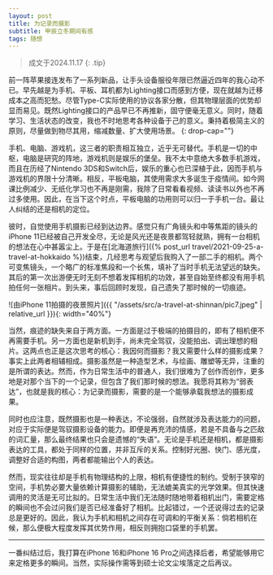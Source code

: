 ```yaml
---
layout: post
title: 为记录而摄影
subtitle: 甲辰立冬期间有感
tags: 随想
---
```


> 成文于2024.11.17
{: .tip}

前一阵苹果接连发布了一系列新品，让手头设备服役年限已然逼近四年的我心动不已。早先越是为手机、平板、耳机都为Lighting接口而感到方便，现在就越为迁移成本之高而犯愁。尽管Type-C实际使用的协议各家分散，但其物理层面的优势却显而易见。既然Lighting接口的产品早已不再推新，固守便毫无意义。同时，随着学习、生活状态的改变，我也不时地思考各种设备于己的意义。秉持着极简主义的原则，尽量做到物尽其用，缩减数量、扩大使用场景。
{: drop-cap=""}

手机、电脑、游戏机，这三者的职责相互独立，近乎无可替代。手机是一切的中枢，电脑是研究的阵地，游戏机则是娱乐的堡垒。我不太中意绝大多数手机游戏，而且在历经了Nintendo 3DS和Switch后，娱乐的重心也已深植于此，因而手机与游戏机的界限十分清晰。相反，平板电脑，其使用需求大多诞生于疫情间。如今网课比例减少、无纸化学习也不再是刚需，我除了日常看看视频、读读书以外也不再过多使用。因此，在当下这个时点，平板电脑的功用则可以归一于手机一台。最让人纠结的还是相机的定位。

彼时，自觉使用手机摄影已经到达边界。感觉只有广角镜头和中等焦距的镜头的iPhone 11已经被自己开发全尽，无论是风光还是夜景都驾轻就熟，拥有一台相机的想法在心中甚嚣尘上。于是在[北海道旅行]({% post_url travel/2021-09-25-a-travel-at-hokkaido %})结束，几经思考与观望后我购入了一部二手的相机。两个可变焦镜头，一个略广的标准焦段和一个长焦，填补了当时手机无法望远的缺失。其后的第一次出游便无时无刻不想着发挥相机的功效，甚至自始至终都没有用手机拍任何一张相片。到头来，事后回顾时发现，自己遗失了那时候的一切痕迹。

![由iPhone 11拍摄的夜景照片]({{ "/assets/src/a-travel-at-shinnan/pic7.jpeg" | relative_url }}){: width="40%"}

当然，痕迹的缺失来自于两方面。一方面是过于极端的拍摄目的，即有了相机便不再需要手机。另一方面也是新机到手，尚未完全驾驭，没能拍出、调出理想的相片。这两点也正是这次思考的核心：我因何而摄影？我又需要什么样的摄影成果？事实上此两者相辅相成。摄影虽然是一种造型艺术，与绘画、雕塑等无异，注重的是所谓的表达。然而，作为日常生活中的普通人，我们很难为了创作而创作，更多地是对那个当下的一个记录，但包含了我们那时候的想法。我愿将其称为“弱表达”，也就是我的核心：为记录而摄影，需要的是一个能够承载我想法的摄影成果。

同时也应注意，既然摄影也是一种表达，不论强弱，自然就涉及表达能力的问题，对应于实际便是驾驭摄影设备的能力。即便是再充沛的情感，若是不具备与之匹敌的词汇量，那么最终结果也只会是遗憾的“失语”。无论是手机还是相机，都是摄影表达的工具，都处于同样的位置，并非互斥的关系。控制好光圈、快门、感光度，调整好合适的构图，两者都能输出个人的表达。

然而，现实往往却是手机有物理结构的上限，相机有便捷性的制约。受制于狭窄的空间，手机势必要大量依赖计算摄影的辅助，无法媲美真实的光学效果。但其快速调用的灵活是无可比拟的。日常生活中我们无法随时随地带着相机出门，需要定格的瞬间也不会过问我们是否已经准备好了相机。比起错过，一个还说得过去的记录总是更好的。因此，我认为手机和相机之间存在可调和的平衡关系：倘若相机在候，那么便极大程度发挥其优势作用，相反则拥抱口袋里的手机罢。

---

一番纠结过后，我打算在iPhone 16和iPhone 16 Pro之间选择后者，希望能够用它来定格更多的瞬间。当然，实际操作需等到硕士论文尘埃落定之后再议。
